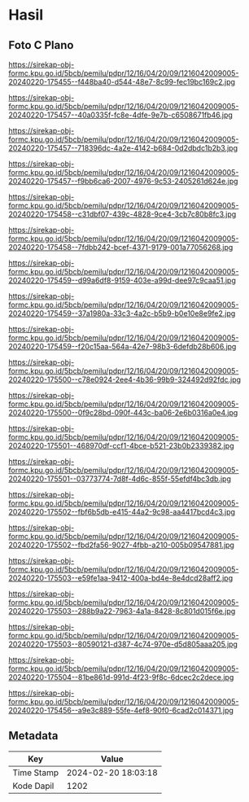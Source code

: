 # Hasil

## Foto C Plano

https://sirekap-obj-formc.kpu.go.id/5bcb/pemilu/pdpr/12/16/04/20/09/1216042009005-20240220-175455--f448ba40-d544-48e7-8c99-fec19bc169c2.jpg

https://sirekap-obj-formc.kpu.go.id/5bcb/pemilu/pdpr/12/16/04/20/09/1216042009005-20240220-175457--40a0335f-fc8e-4dfe-9e7b-c6508671fb46.jpg

https://sirekap-obj-formc.kpu.go.id/5bcb/pemilu/pdpr/12/16/04/20/09/1216042009005-20240220-175457--718396dc-4a2e-4142-b684-0d2dbdc1b2b3.jpg

https://sirekap-obj-formc.kpu.go.id/5bcb/pemilu/pdpr/12/16/04/20/09/1216042009005-20240220-175457--f9bb6ca6-2007-4976-9c53-2405261d624e.jpg

https://sirekap-obj-formc.kpu.go.id/5bcb/pemilu/pdpr/12/16/04/20/09/1216042009005-20240220-175458--c31dbf07-439c-4828-9ce4-3cb7c80b8fc3.jpg

https://sirekap-obj-formc.kpu.go.id/5bcb/pemilu/pdpr/12/16/04/20/09/1216042009005-20240220-175458--7fdbb242-bcef-4371-9179-001a77056268.jpg

https://sirekap-obj-formc.kpu.go.id/5bcb/pemilu/pdpr/12/16/04/20/09/1216042009005-20240220-175459--d99a6df8-9159-403e-a99d-dee97c9caa51.jpg

https://sirekap-obj-formc.kpu.go.id/5bcb/pemilu/pdpr/12/16/04/20/09/1216042009005-20240220-175459--37a1980a-33c3-4a2c-b5b9-b0e10e8e9fe2.jpg

https://sirekap-obj-formc.kpu.go.id/5bcb/pemilu/pdpr/12/16/04/20/09/1216042009005-20240220-175459--f20c15aa-564a-42e7-98b3-6defdb28b606.jpg

https://sirekap-obj-formc.kpu.go.id/5bcb/pemilu/pdpr/12/16/04/20/09/1216042009005-20240220-175500--c78e0924-2ee4-4b36-99b9-324492d92fdc.jpg

https://sirekap-obj-formc.kpu.go.id/5bcb/pemilu/pdpr/12/16/04/20/09/1216042009005-20240220-175500--0f9c28bd-090f-443c-ba06-2e6b0316a0e4.jpg

https://sirekap-obj-formc.kpu.go.id/5bcb/pemilu/pdpr/12/16/04/20/09/1216042009005-20240220-175501--468970df-ccf1-4bce-b521-23b0b2339382.jpg

https://sirekap-obj-formc.kpu.go.id/5bcb/pemilu/pdpr/12/16/04/20/09/1216042009005-20240220-175501--03773774-7d8f-4d6c-855f-55efdf4bc3db.jpg

https://sirekap-obj-formc.kpu.go.id/5bcb/pemilu/pdpr/12/16/04/20/09/1216042009005-20240220-175502--fbf6b5db-e415-44a2-9c98-aa4417bcd4c3.jpg

https://sirekap-obj-formc.kpu.go.id/5bcb/pemilu/pdpr/12/16/04/20/09/1216042009005-20240220-175502--fbd2fa56-9027-4fbb-a210-005b09547881.jpg

https://sirekap-obj-formc.kpu.go.id/5bcb/pemilu/pdpr/12/16/04/20/09/1216042009005-20240220-175503--e59fe1aa-9412-400a-bd4e-8e4dcd28aff2.jpg

https://sirekap-obj-formc.kpu.go.id/5bcb/pemilu/pdpr/12/16/04/20/09/1216042009005-20240220-175503--288b9a22-7963-4a1a-8428-8c801d015f6e.jpg

https://sirekap-obj-formc.kpu.go.id/5bcb/pemilu/pdpr/12/16/04/20/09/1216042009005-20240220-175503--80590121-d387-4c74-970e-d5d805aaa205.jpg

https://sirekap-obj-formc.kpu.go.id/5bcb/pemilu/pdpr/12/16/04/20/09/1216042009005-20240220-175504--81be861d-991d-4f23-9f8c-6dcec2c2dece.jpg

https://sirekap-obj-formc.kpu.go.id/5bcb/pemilu/pdpr/12/16/04/20/09/1216042009005-20240220-175456--a9e3c889-55fe-4ef8-90f0-6cad2c014371.jpg


## Metadata

| Key        | Value               |
| ---------- | ------------------- |
| Time Stamp | 2024-02-20 18:03:18 |
| Kode Dapil | 1202                |



